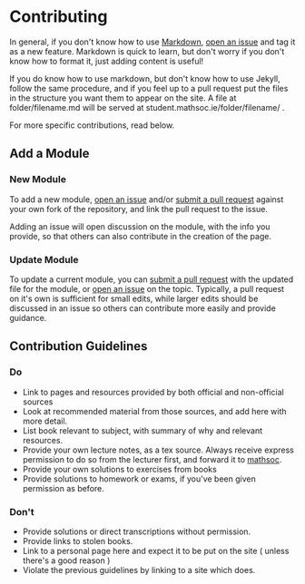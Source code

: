 # Contributing
In general, if you don't know how to use [Markdown][md-doc], [open an issue][new-issue] and tag it as a new feature. Markdown is quick to learn, but don't worry if you don't know how to format it, just adding content is useful! 

If you do know how to use markdown, but don't know how to use Jekyll, follow the same procedure, and if you feel up to a pull request put the files in the structure you want them to appear on the site. A file at folder/filename.md will be served at student.mathsoc.ie/folder/filename/ .

For more specific contributions, read below.

## Add a Module

### New Module

To add a new module, [open an issue][new-mod] and/or [submit a pull request][pull] against your own fork of the repository, and link the pull request to the issue.

Adding an issue will open discussion on the module, with the info you provide, so that others can also contribute in the creation of the page.

### Update Module
To update a current module, you can [submit a pull request][pull] with the updated file for the module, or [open an issue][update-mod] on the topic. Typically, a pull request on it's own is sufficient for small edits, while larger edits should be discussed in an issue so others can contribute more easily and provide guidance.

## Contribution Guidelines 

### Do
  
  - Link to pages and resources provided by both official and non-official sources
  - Look at recommended material from those sources, and add here with more detail. 
  - List book relevant to subject, with summary of why and relevant resources.
  - Provide your own lecture notes, as a tex source. Always receive express permission to do so from the lecturer first, and forward it to [mathsoc](mailto:submissions@mathsoc.ie). 
  - Provide your own solutions to exercises from books
  - Provide solutions to homework or exams, if you've been given permission as before. 

### Don't
  - Provide solutions or direct transcriptions without permission. 
  - Provide links to stolen books. 
  - Link to a personal page here and expect it to be put on the site ( unless there's a good reason )
  - Violate the previous guidelines by linking to a site which does.

[md-doc]: https://daringfireball.net/projects/markdown/syntax "Markdown Documentation"
[new-issue]: https://github.com/du-mathsoc/student-contrib/issues/new/choose "New Issue"
[new-mod]: https://github.com/du-mathsoc/student-contrib/issues/new?template=new-module-discussion.md "New Module Issue"
[update-mod]: https://github.com/du-mathsoc/student-contrib/issues/new?template=module-update-discussion.md "Update Module Issue"
[pull]: https://github.com/du-mathsoc/student-contrib/pull/new/master "New Pull Request"
[jekyll-doc]: https://jekyllrb.com/docs/home/ "Jekyll Documentation"

